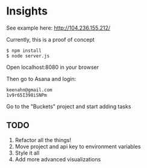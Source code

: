 # Insights

See example here: http://104.236.155.212/

Currently, this is a proof of concept

```
$ npm install
$ node server.js
```

Open localhost:8080 in your browser

Then go to Asana and login:

```
keenahn@gmail.com
1v9r65I398iSNPm
```

Go to the "Buckets" project and start adding tasks

## TODO
1. Refactor all the things!
2. Move project and api key to environment variables
3. Style it all
4. Add more advanced visualizations
